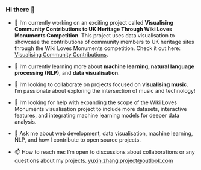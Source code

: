 ### Hi there 👋

<!--
**YuxinZhang214/YuxinZhang214** is a ✨ _special_ ✨ repository because its `README.md` (this file) appears on your GitHub profile.

Here are some ideas to get you started:

- 
- 👯 I’m looking to collaborate on ...
- 🤔 I’m looking for help with expanding the scope of the Wiki Loves Monuments visualisation project to include more datasets and interactive features.
- 🌱 I’m currently learning more about data visualisation techniques and how they can be applied to effectively communicate the impact of community-driven projects. And I'm also learning learning more about **machine learning, natural language processing (NLP)
- 👯 I’m looking to collaborate on
- 💬 Ask me about web development, data visualisation, machine learning, NLP, and my journey in contributing to open source projects.
- 📫 How to reach me: ...
- 😄 Pronouns: ...
- ⚡ Fun fact: ...
-->

- 🔭 I’m currently working on an exciting project called **Visualising Community Contributions to UK Heritage Through Wiki Loves Monuments Competition**. This project uses data visualisation to showcase the contributions of community members to UK heritage sites through the Wiki Loves Monuments competition. Check it out here: [Visualising Community Contributions](https://wiki-loves-monument-uk-visualisation.vercel.app/).

- 🌱 I’m currently learning more about **machine learning, natural language processing (NLP)**, and **data visualisation**. 

- 👯 I’m looking to collaborate on projects focused on **visualising music**. I’m passionate about exploring the intersection of music and technology!

- 🤔 I’m looking for help with expanding the scope of the Wiki Loves Monuments visualisation project to include more datasets, interactive features, and integrating machine learning models for deeper data analysis.

- 💬 Ask me about web development, data visualisation, machine learning, NLP, and how I contribute to open source projects.

- 📫 How to reach me: I’m open to discussions about collaborations or any questions about my projects. yuxin.zhang.project@outlook.com
